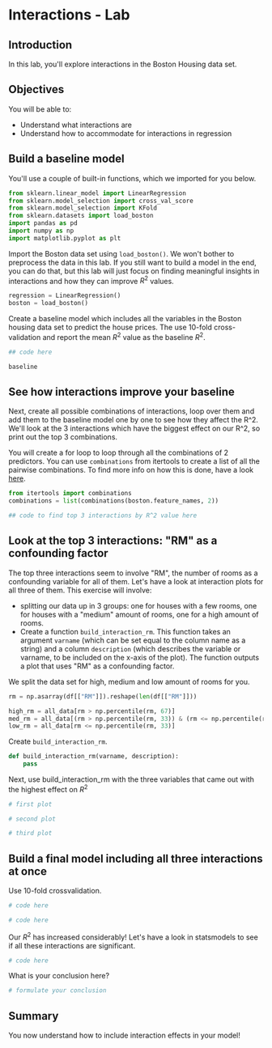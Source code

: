 
# Interactions - Lab

## Introduction

In this lab, you'll explore interactions in the Boston Housing data set.

## Objectives

You will be able to:
- Understand what interactions are
- Understand how to accommodate for interactions in regression

## Build a baseline model 

You'll use a couple of built-in functions, which we imported for you below.


```python
from sklearn.linear_model import LinearRegression
from sklearn.model_selection import cross_val_score
from sklearn.model_selection import KFold
from sklearn.datasets import load_boston
import pandas as pd
import numpy as np
import matplotlib.pyplot as plt
```

Import the Boston data set using `load_boston()`. We won't bother to preprocess the data in this lab. If you still want to build a model in the end, you can do that, but this lab will just focus on finding meaningful insights in interactions and how they can improve $R^2$ values.


```python
regression = LinearRegression()
boston = load_boston()
```

Create a baseline model which includes all the variables in the Boston housing data set to predict the house prices. The use 10-fold cross-validation and report the mean $R^2$ value as the baseline $R^2$.


```python
## code here
```


```python
baseline
```

## See how interactions improve your baseline

Next, create all possible combinations of interactions, loop over them and add them to the baseline model one by one to see how they affect the R^2. We'll look at the 3 interactions which have the biggest effect on our R^2, so print out the top 3 combinations.

You will create a for loop to loop through all the combinations of 2 predictors. You can use `combinations` from itertools to create a list of all the pairwise combinations. To find more info on how this is done, have a look [here](https://docs.python.org/2/library/itertools.html).


```python
from itertools import combinations
combinations = list(combinations(boston.feature_names, 2))
```


```python
## code to find top 3 interactions by R^2 value here
```

## Look at the top 3 interactions: "RM" as a confounding factor

The top three interactions seem to involve "RM", the number of rooms as a confounding variable for all of them. Let's have a look at interaction plots for all three of them. This exercise will involve:

- splitting our data up in 3 groups: one for houses with a few rooms, one for houses with a "medium" amount of rooms, one for a high amount of rooms.
- Create a function `build_interaction_rm`. This function takes an argument `varname` (which can be set equal to the column name as a string) and a column `description` (which describes the variable or varname, to be included on the x-axis of the plot). The function outputs a plot that uses "RM" as a confounding factor. 

We split the data set for high, medium and low amount of rooms for you.


```python
rm = np.asarray(df[["RM"]]).reshape(len(df[["RM"]]))
```


```python
high_rm = all_data[rm > np.percentile(rm, 67)]
med_rm = all_data[(rm > np.percentile(rm, 33)) & (rm <= np.percentile(rm, 67))]
low_rm = all_data[rm <= np.percentile(rm, 33)]
```

Create `build_interaction_rm`.


```python
def build_interaction_rm(varname, description):
    pass
```

Next, use build_interaction_rm with the three variables that came out with the highest effect on $R^2$


```python
# first plot
```


```python
# second plot
```


```python
# third plot
```

## Build a final model including all three interactions at once

Use 10-fold crossvalidation.


```python
# code here
```


```python
# code here
```

Our $R^2$ has increased considerably! Let's have a look in statsmodels to see if all these interactions are significant.


```python
# code here
```

What is your conclusion here?


```python
# formulate your conclusion
```

## Summary

You now understand how to include interaction effects in your model!
